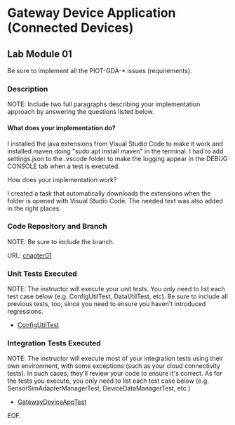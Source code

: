 # Gateway Device Application (Connected Devices)

## Lab Module 01

Be sure to implement all the PIOT-GDA-\* issues (requirements).

### Description

NOTE: Include two full paragraphs describing your implementation approach by answering the questions listed below.

#### What does your implementation do?

I installed the java extensions from Visual Studio Code to make it work and installed maven doing "sudo apt install maven" in the terminal.
I had to add settings.json to the .vscode folder to make the logging appear in the DEBUG CONSOLE tab when a test is executed.

How does your implementation work?

I created a task that automatically downloads the extensions when the folder is opened with Visual Studio Code.
The needed text was also added in the right places.

### Code Repository and Branch

NOTE: Be sure to include the branch.

URL: [chapter01](https://github.com/SantiagoRR2004/PIC-java-components/tree/chapter01)

### Unit Tests Executed

NOTE: The instructor will execute your unit tests. You only need to list each test case below
(e.g. ConfigUtilTest, DataUtilTest, etc). Be sure to include all previous tests, too,
since you need to ensure you haven't introduced regressions.

- [ConfigUtilTest](../Java/src/test/java/programmingtheiot/part01/unit/common/ConfigUtilTest.java)

### Integration Tests Executed

NOTE: The instructor will execute most of your integration tests using their own environment, with
some exceptions (such as your cloud connectivity tests). In such cases, they'll review
your code to ensure it's correct. As for the tests you execute, you only need to list each
test case below (e.g. SensorSimAdapterManagerTest, DeviceDataManagerTest, etc.)

- [GatewayDeviceAppTest](../Java/src/test/java/programmingtheiot/part01/integration/app/GatewayDeviceAppTest.java)

EOF.
